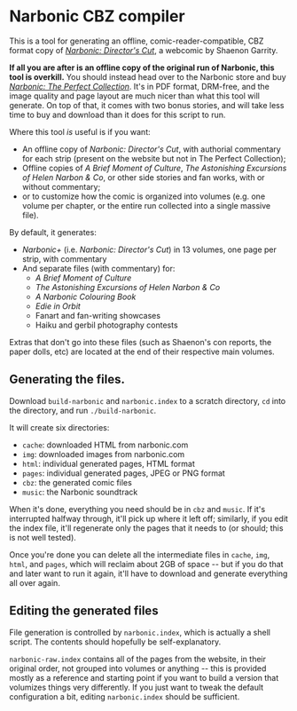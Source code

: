 # Narbonic CBZ compiler

This is a tool for generating an offline, comic-reader-compatible, CBZ format copy of [*Narbonic: Director's Cut*](http://narbonic.com), a webcomic by Shaenon Garrity.

**If all you are after is an offline copy of the original run of Narbonic, this tool is overkill.** You should instead head over to the Narbonic store and buy [*Narbonic: The Perfect Collection*](http://couscouscollective.storenvy.com/collections/256382-e-books/products/1607759-complete-narbonic-perfect-collection-e-books). It's in PDF format, DRM-free, and the image quality and page layout are much nicer than what this tool will generate. On top of that, it comes with two bonus stories, and will take less time to buy and download than it does for this script to run.

Where this tool *is* useful is if you want:

- An offline copy of *Narbonic: Director's Cut*, with authorial commentary for each strip (present on the website but not in The Perfect Collection);
- Offline copies of *A Brief Moment of Culture*, *The Astonishing Excursions of Helen Narbon & Co*, or other side stories and fan works, with or without commentary;
- or to customize how the comic is organized into volumes (e.g. one volume per chapter, or the entire run collected into a single massive file).

By default, it generates:

 - *Narbonic+* (i.e. *Narbonic: Director's Cut*) in 13 volumes, one page per strip, with commentary
 - And separate files (with commentary) for:
   - *A Brief Moment of Culture*
   - *The Astonishing Excursions of Helen Narbon & Co*
   - *A Narbonic Colouring Book*
   - *Edie in Orbit*
   - Fanart and fan-writing showcases
   - Haiku and gerbil photography contests

Extras that don't go into these files (such as Shaenon's con reports, the paper dolls, etc) are located at the end of their respective main volumes.

## Generating the files.

Download `build-narbonic` and `narbonic.index` to a scratch directory, `cd` into the directory, and run `./build-narbonic`.

It will create six directories:

 - `cache`: downloaded HTML from narbonic.com
 - `img`: downloaded images from narbonic.com
 - `html`: individual generated pages, HTML format
 - `pages`: individual generated pages, JPEG or PNG format
 - `cbz`: the generated comic files
 - `music`: the Narbonic soundtrack

When it's done, everything you need should be in `cbz` and `music`. If it's interrupted halfway through, it'll pick up where it left off; similarly, if you edit the index file, it'll regenerate only the pages that it needs to (or should; this is not well tested).

Once you're done you can delete all the intermediate files in `cache`, `img`, `html`, and `pages`, which will reclaim about 2GB of space -- but if you do that and later want to run it again, it'll have to download and generate everything all over again.

## Editing the generated files

File generation is controlled by `narbonic.index`, which is actually a shell script. The contents should hopefully be self-explanatory.

`narbonic-raw.index` contains all of the pages from the website, in their original order, not grouped into volumes or anything -- this is provided mostly as a reference and starting point if you want to build a version that volumizes things very differently. If you just want to tweak the default configuration a bit, editing `narbonic.index` should be sufficient.
